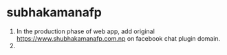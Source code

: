 # subhakamanafp

1. In the production phase of web app, add original https://www.shubhakamanafp.com.np on facebook chat plugin domain.
2. 
